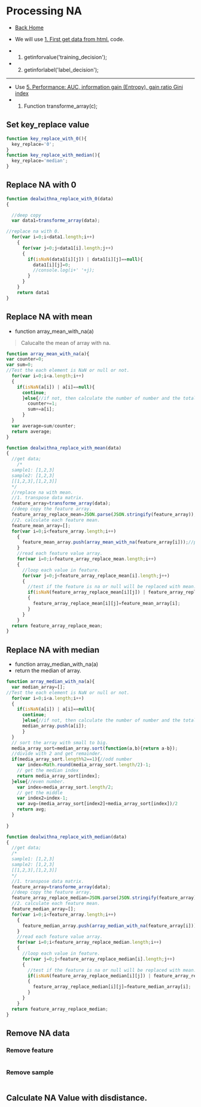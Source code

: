 # Processing NA
* [Back Home](../README.md)

* We will use [1. First get data from html.](getdata.md) code.
* 1. getinforvalue('training_decision');
* 2. getinforlabel('label_decision');
-------
* Use  [5. Performance: AUC,  information gain (Entropy), gain ratio Gini index ](entropy_code.md) 
* 1. Function transforme_array(c);

## Set  key_replace value
```js
function key_replace_with_0(){
  key_replace='0';
}
function key_replace_with_median(){
  key_replace='median';  
}
```
## Replace NA with 0
```js
function dealwithna_replace_with_0(data)
{

  //deep copy
  var data1=transforme_array(data);

//replace na with 0.
  for(var i=0;i<data1.length;i++)
    {
      for(var j=0;j<data1[i].length;j++)
      {
        if(isNaN(data1[i][j]) | data1[i][j]==null){
          data1[i][j]=0;
          //console.log(i+' '+j);
        }
      }
    }
    return data1
}
```

## Replace NA with mean
* function array_mean_with_na(a)
> Calucalte the mean of array with na.


```js
function array_mean_with_na(a){
var counter=0;
var sum=0;
//Test the each element is NaN or null or not.
  for(var i=0;i<a.length;i++)
  {
    if(isNaN(a[i]) | a[i]==null){
      continue;
      }else{//if not, then calculate the number of number and the total of numbers.
        counter+=1;
        sum+=a[i];
      }
  }
  var average=sum/counter;
  return average;
}
```

```js
function dealwithna_replace_with_mean(data)
{
  //get data;
    /*
  sample1: [1,2,3]
  sample2: [1,2,3]
  [[1,2,3],[1,2,3]]
  */
  //replace na with mean.
  //1. transpose data matrix.
  feature_array=transforme_array(data);
  //deep copy the feature array.
  feature_array_replace_mean=JSON.parse(JSON.stringify(feature_array));
  //2. calculate each feature mean.
  feature_mean_array=[];
  for(var i=0;i<feature_array.length;i++)
    {
      feature_mean_array.push(array_mean_with_na(feature_array[i]));//push each feature mean to array.
    }
    //read each feature value array.
    for(var i=0;i<feature_array_replace_mean.length;i++)
    {
      //loop each value in feature.
      for(var j=0;j<feature_array_replace_mean[i].length;j++)
      {
        //test if the feature is na or null will be replaced with mean.
        if(isNaN(feature_array_replace_mean[i][j]) | feature_array_replace_mean[i][j]==null)
        {
          feature_array_replace_mean[i][j]=feature_mean_array[i];
        }
      }
    }
  return feature_array_replace_mean;
}
```

## Replace NA with median

* function array_median_with_na(a)
* return the median of array.

```js
function array_median_with_na(a){
  var median_array=[];
//Test the each element is NaN or null or not.
  for(var i=0;i<a.length;i++)
  {
    if(isNaN(a[i]) | a[i]==null){
      continue;
      }else{//if not, then calculate the number of number and the total of numbers.
      median_array.push(a[i]);  
      }
  }
  // sort the array with small to big.
  media_array_sort=median_array.sort(function(a,b){return a-b});
  //divide with 2 and get remainder.
  if(media_array_sort.length%2==1){//odd number
    var index=Math.round(media_array_sort.length/2)-1;
    // get the median index
    return media_array_sort[index];
  }else{//even number.
    var index=media_array_sort.length/2;
    // get the middle
    var index2=index-1;
    var avg=(media_array_sort[index2]+media_array_sort[index])/2
    return avg;
  }
  
}
```

```js
function dealwithna_replace_with_median(data)
{
  //get data;
  /*
  sample1: [1,2,3]
  sample2: [1,2,3]
  [[1,2,3],[1,2,3]]
  */
  //1. transpose data matrix.
  feature_array=transforme_array(data);
  //deep copy the feature array.
  feature_array_replace_median=JSON.parse(JSON.stringify(feature_array));
  //2. calculate each feature mean.
  feature_median_array=[];
  for(var i=0;i<feature_array.length;i++)
    {
      feature_median_array.push(array_median_with_na(feature_array[i]));//push each feature mean to array.
    }
    //read each feature value array.
    for(var i=0;i<feature_array_replace_median.length;i++)
    {
      //loop each value in feature.
      for(var j=0;j<feature_array_replace_median[i].length;j++)
      {
        //test if the feature is na or null will be replaced with mean.
        if(isNaN(feature_array_replace_median[i][j]) | feature_array_replace_median[i][j]==null)
        {
          feature_array_replace_median[i][j]=feature_median_array[i];
        }
      }
    }
  return feature_array_replace_median;
}
```

## Remove NA data
### Remove feature
```js

```

### Remove sample
```js

```
## Calculate NA Value with disdistance.
```js 

```



